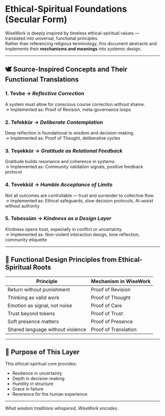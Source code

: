 
# Ethical-Spiritual Foundations (Secular Form)

WiseWork is deeply inspired by timeless ethical-spiritual values — translated into universal, functional principles.  
Rather than referencing religious terminology, this document abstracts and implements their **mechanisms and meanings** into systemic design.

---

## 🕊 Source-Inspired Concepts and Their Functional Translations

### 1. **Tevbe** → _Reflective Correction_
A system must allow for conscious course correction without shame.  
→ Implemented as: Proof of Revision, meta-governance loops

### 2. **Tefekkür** → _Deliberate Contemplation_
Deep reflection is foundational to wisdom and decision-making.  
→ Implemented as: Proof of Thought, deliberative cycles

### 3. **Teşekkür** → _Gratitude as Relational Feedback_
Gratitude builds resonance and coherence in systems.  
→ Implemented as: Community validation signals, positive feedback protocol

### 4. **Tevekkül** → _Humble Acceptance of Limits_
Not all outcomes are controllable — trust and surrender to collective flow.  
→ Implemented as: Ethical safeguards, slow decision protocols, AI-assist without authority

### 5. **Tebessüm** → _Kindness as a Design Layer_
Kindness opens trust, especially in conflict or uncertainty.  
→ Implemented as: Non-violent interaction design, tone reflection, community etiquette

---

## 💠 Functional Design Principles from Ethical-Spiritual Roots

| Principle | Mechanism in WiseWork |
|-----------|------------------------|
| Return without punishment | Proof of Revision |
| Thinking as valid work | Proof of Thought |
| Emotion as signal, not noise | Proof of Care |
| Trust beyond tokens | Proof of Trust |
| Soft presence matters | Proof of Presence |
| Shared language without violence | Proof of Translation |

---

## 🧭 Purpose of This Layer

This ethical-spiritual core provides:

- Resilience in uncertainty  
- Depth in decision-making  
- Humility in structure  
- Grace in failure  
- Reverence for the human experience

---

*What wisdom traditions whispered, WiseWork encodes.*
